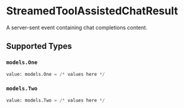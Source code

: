 # StreamedToolAssistedChatResult

A server-sent event containing chat completions content.


## Supported Types

### `models.One`

```python
value: models.One = /* values here */
```

### `models.Two`

```python
value: models.Two = /* values here */
```

